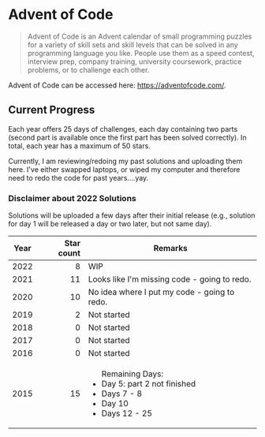 # Advent of Code
> Advent of Code is an Advent calendar of small programming puzzles for a variety of skill sets and skill levels that can be solved in any programming language you like. People use them as a speed contest, interview prep, company training, university coursework, practice problems, or to challenge each other.

Advent of Code can be accessed here: https://adventofcode.com/.

## Current Progress
Each year offers 25 days of challenges, each day containing two parts (second part is available once the first part has been solved correctly). In total, each year has a maximum of 50 stars.

Currently, I am reviewing/redoing my past solutions and uploading them here. I've either swapped laptops, or wiped my computer and therefore need to redo the code for past years....yay.

### Disclaimer about 2022 Solutions
Solutions will be uploaded a few days after their initial release (e.g., solution for day 1 will be released a day or two later, but not same day).

| Year | Star count | Remarks |
|:--:|-----------:|---------|
| 2022 | 8 | WIP |
| 2021 | 11 | Looks like I'm missing code - going to redo.  |
| 2020 | 10 | No idea where I put my code - going to redo. |
| 2019 | 2 | Not started  |
| 2018 | 0 | Not started  |
| 2017 | 0 | Not started  |
| 2016 | 0 | Not started  |
| 2015 | 15 | <ul>Remaining Days:<li>Day 5: part 2 not finished</li><li>Days 7 - 8</li><li>Day 10</li><li>Days 12 - 25</li></ul> |